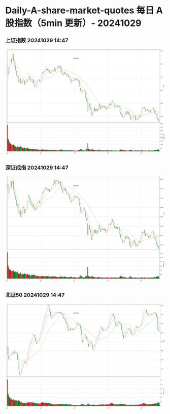
# Daily-A-share-market-quotes 每日 A 股指数（5min 更新）- 20241029

### 上证指数 20241029 14:47
![](./fig/2024/10/20241029-sh000001.png)

### 深证成指 20241029 14:47
![](./fig/2024/10/20241029-sz399001.png)

### 北证50 20241029 14:47
![](./fig/2024/10/20241029-bj899050.png)
